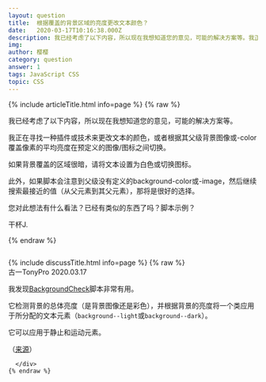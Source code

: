 ```yaml
---
layout: question
title:  根据覆盖的背景区域的亮度更改文本颜色？
date:   2020-03-17T10:16:38.000Z
description: 我已经考虑了以下内容，所以现在我想知道您的意见，可能的解决方案等。我正在寻找一种插件或技术来更改文本的颜色，或者根据其父​​级背景图像或-color覆...
img: 
author: 樱樱
category: question
answer: 1
tags: JavaScript CSS
topic: CSS
---
```

<div class="article-root">
  <div class="article">
    {% include articleTitle.html info=page %}
    {% raw %}
    <div class="article-content"><p><font style="vertical-align: inherit;"><font style="vertical-align: inherit;">我已经考虑了以下内容，所以现在我想知道您的意见，可能的解决方案等。</font></font></p>

<p><font style="vertical-align: inherit;"><font style="vertical-align: inherit;">我正在寻找一种插件或技术来更改文本的颜色，或者根据其父​​级背景图像或-color覆盖像素的平均亮度在预定义的图像/图标之间切换。</font></font></p>

<p><font style="vertical-align: inherit;"><font style="vertical-align: inherit;">如果背景覆盖的区域很暗，请将文本设置为白色或切换图标。 </font></font></p>

<p><font style="vertical-align: inherit;"><font style="vertical-align: inherit;">此外，如果脚本会注意到父级没有定义的background-color或-image，然后继续搜索最接近的值（从父元素到其父元素），那将是很好的选择。</font></font></p>

<p><font style="vertical-align: inherit;"><font style="vertical-align: inherit;">您对此想法有什么看法？</font><font style="vertical-align: inherit;">已经有类似的东西了吗？</font><font style="vertical-align: inherit;">脚本示例？</font></font></p>

<p><font style="vertical-align: inherit;"><font style="vertical-align: inherit;">干杯J.</font></font></p></div>
    {% endraw %}
  </div>
  <p style="height: 0;width:0;overflow: hidden;"> 第1975篇《根据覆盖的背景区域的亮度更改文本颜色？》来自Winter(https://github.com/aiyld/aiyld.github.io)的站点</p>
  <div class="discuss-wrapper">
    {% include discussTitle.html info=page %}
    {% raw %}
    <div class="discuss-item">
        <div class="discuss-parent">
          <div class="discuss-meta">
            <span class="discuss-user">古一TonyPro</span>
            <span class="discuss-time">2020.03.17</span>
          </div>
          <div class="discuss-comment"><p><font style="vertical-align: inherit;"><font style="vertical-align: inherit;">我发现</font></font><a href="http://www.kennethcachia.com/background-check/" rel="nofollow"><font style="vertical-align: inherit;"><font style="vertical-align: inherit;">BackgroundCheck</font></font></a><font style="vertical-align: inherit;"><font style="vertical-align: inherit;">脚本非常有用。</font></font></p>

<p><font style="vertical-align: inherit;"><font style="vertical-align: inherit;">它检测背景的总体亮度（是背景图像还是彩色），并</font><font style="vertical-align: inherit;">根据背景的亮度</font><font style="vertical-align: inherit;">将一个类应用于所分配的文本元素（</font></font><code>background--light</code><font style="vertical-align: inherit;"><font style="vertical-align: inherit;">或</font></font><code>background--dark</code><font style="vertical-align: inherit;"><font style="vertical-align: inherit;">）。</font></font></p>

<p><font style="vertical-align: inherit;"><font style="vertical-align: inherit;">它可以应用于静止和运动元素。</font></font></p>

<p><font style="vertical-align: inherit;"><font style="vertical-align: inherit;">（</font></font><a href="http://www.sitepoint.com/4-detect-darklight-background-jquery-plugins/" rel="nofollow"><font style="vertical-align: inherit;"><font style="vertical-align: inherit;">来源</font></font></a><font style="vertical-align: inherit;"><font style="vertical-align: inherit;">）</font></font></p></div>
        </div>
        
      </div>
    {% endraw %}
  </div>
<div>
